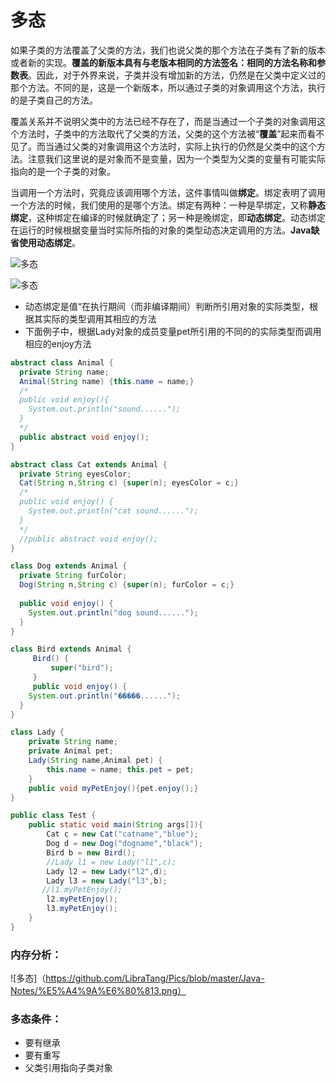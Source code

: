﻿# 多态


如果子类的方法覆盖了父类的方法，我们也说父类的那个方法在子类有了新的版本或者新的实现。**覆盖的新版本具有与老版本相同的方法签名：相同的方法名称和参数表**。因此，对于外界来说，子类并没有增加新的方法，仍然是在父类中定义过的那个方法。不同的是，这是一个新版本，所以通过子类的对象调用这个方法，执行的是子类自己的方法。

覆盖关系并不说明父类中的方法已经不存在了，而是当通过一个子类的对象调用这个方法时，子类中的方法取代了父类的方法，父类的这个方法被“**覆盖**”起来而看不见了。而当通过父类的对象调用这个方法时，实际上执行的仍然是父类中的这个方法。注意我们这里说的是对象而不是变量，因为一个类型为父类的变量有可能实际指向的是一个子类的对象。

当调用一个方法时，究竟应该调用哪个方法，这件事情叫做**绑定**。绑定表明了调用一个方法的时候，我们使用的是哪个方法。绑定有两种：一种是早绑定，又称**静态绑定**，这种绑定在编译的时候就确定了；另一种是晚绑定，即**动态绑定**。动态绑定在运行的时候根据变量当时实际所指的对象的类型动态决定调用的方法。**Java缺省使用动态绑定**。

![多态][1]

![多态][2]


[1]: https://github.com/LibraTang/Pics/blob/master/Java-Notes/%E5%A4%9A%E6%80%811.png
[2]: https://github.com/LibraTang/Pics/blob/master/Java-Notes/%E5%A4%9A%E6%80%812.png

* 动态绑定是值“在执行期间（而非编译期间）判断所引用对象的实际类型，根据其实际的类型调用其相应的方法
* 下面例子中，根据Lady对象的成员变量pet所引用的不同的的实际类型而调用相应的enjoy方法
```java
abstract class Animal {
  private String name;
  Animal(String name) {this.name = name;}
  /*
  public void enjoy(){
    System.out.println("sound......");
  }
  */
  public abstract void enjoy();
}

abstract class Cat extends Animal {
  private String eyesColor;
  Cat(String n,String c) {super(n); eyesColor = c;}
  /*
  public void enjoy() {
    System.out.println("cat sound......");
  }
  */
  //public abstract void enjoy();
}

class Dog extends Animal {
  private String furColor;
  Dog(String n,String c) {super(n); furColor = c;}
 
  public void enjoy() {
    System.out.println("dog sound......");
  }
}

class Bird extends Animal {
	 Bird() {
	 	 super("bird");
	 }
	 public void enjoy() {
    System.out.println("�����......");
  }
}

class Lady {
    private String name;
    private Animal pet;
    Lady(String name,Animal pet) {
        this.name = name; this.pet = pet;
    }
    public void myPetEnjoy(){pet.enjoy();}
}

public class Test {
    public static void main(String args[]){
        Cat c = new Cat("catname","blue");
        Dog d = new Dog("dogname","black");
        Bird b = new Bird();
        //Lady l1 = new Lady("l1",c);
        Lady l2 = new Lady("l2",d);
        Lady l3 = new Lady("l3",b);
       //l1.myPetEnjoy();
        l2.myPetEnjoy();
        l3.myPetEnjoy();
    }
}
```
### 内存分析：

![多态]（https://github.com/LibraTang/Pics/blob/master/Java-Notes/%E5%A4%9A%E6%80%813.png）

### 多态条件：

* 要有继承
* 要有重写
* 父类引用指向子类对象